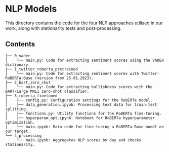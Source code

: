 # NLP Models

This directory contains the code for the four NLP approaches utilised in our work, along with stationarity tests and post-processing.

## Contents

```
├── 0_vader
│    └── main.py: Code for extracting sentiment scores using the VADER dictionary.
├── 1_twitter_roberta_pretrained
│    └── main.py: Code for extracting sentiment scores with Twitter-RoBERTa-Base (version from 25.01.2023).
├── 2_bart_zero_shot
│    └── main.py: Code for extracting bullishness scores with the BART-Large MNLI zero-shot classifier.
├── 3_roberta_finetuned
│    ├── config.py: Configuration settings for the RoBERTa model.
│    ├── data_generation.ipynb: Processing text data for train-test splitting.
│    ├── functions.py: Utility functions for the RoBERTa fine-tuning.
│    ├── hyperparam_opt.ipynb: Notebook for RoBERTa hyperparameter optimization.
│    └── main.ipynb: Main code for fine-tuning a RoBERTa-Base model on our target.
└── 4_processing
     └── main.ipynb: Aggregates NLP scores by day and checks stationarity.
```

